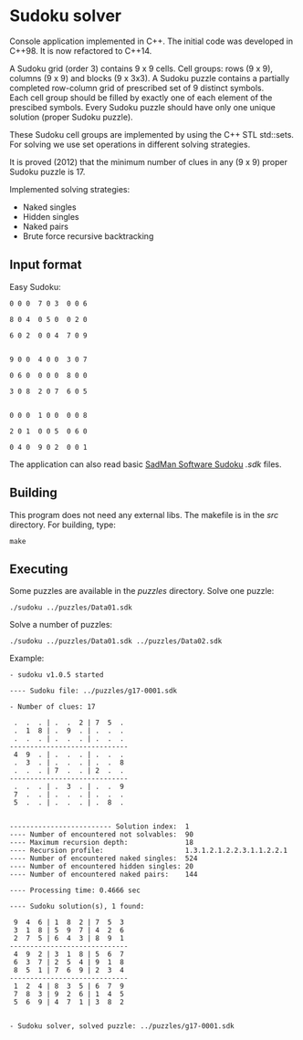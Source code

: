 # Sudoku solver

Console application implemented in C++. The initial code was developed in
C++98. It is now refactored to C++14.

A Sudoku grid (order 3) contains 9 x 9 cells.
Cell groups: rows (9 x 9), columns (9 x 9) and blocks (9 x 3x3).
A Sudoku puzzle contains a partially completed row-column grid of
prescribed set of 9 distinct symbols.  
Each cell group should be filled by exactly one of each element of the
prescibed symbols.
Every Sudoku puzzle should have only one unique solution
(proper Sudoku puzzle).

These Sudoku cell groups are implemented by using the C++ STL std::sets.
For solving we use set operations in different solving strategies.

It is proved (2012) that the minimum number of clues in any (9 x 9) proper
Sudoku puzzle is 17.

Implemented solving strategies:

- Naked singles
- Hidden singles
- Naked pairs
- Brute force recursive backtracking

## Input format

Easy Sudoku:

    0 0 0  7 0 3  0 0 6

    8 0 4  0 5 0  0 2 0

    6 0 2  0 0 4  7 0 9


    9 0 0  4 0 0  3 0 7

    0 6 0  0 0 0  8 0 0

    3 0 8  2 0 7  6 0 5


    0 0 0  1 0 0  0 0 8

    2 0 1  0 0 5  0 6 0

    0 4 0  9 0 2  0 0 1

The application can also read basic [SadMan Software Sudoku](http://www.sadmansoftware.com/sudoku/solvingtechniques.php)
*.sdk* files.

## Building

This program does not need any external libs.
The makefile is in the *src* directory.
For building, type:
  
    make

## Executing

Some puzzles are available in the *puzzles* directory.
Solve one puzzle:

    ./sudoku ../puzzles/Data01.sdk

Solve a number of puzzles:

    ./sudoku ../puzzles/Data01.sdk ../puzzles/Data02.sdk

Example:

    - sudoku v1.0.5 started

    ---- Sudoku file: ../puzzles/g17-0001.sdk

    - Number of clues: 17

     .  .  . | .  .  2 | 7  5  .
     .  1  8 | .  9  . | .  .  .
     .  .  . | .  .  . | .  .  .
    -----------------------------
     4  9  . | .  .  . | .  .  .
     .  3  . | .  .  . | .  .  8
     .  .  . | 7  .  . | 2  .  .
    -----------------------------
     .  .  . | .  3  . | .  .  9
     7  .  . | .  .  . | .  .  .
     5  .  . | .  .  . | .  8  .


    ------------------------- Solution index:  1
    ---- Number of encountered not solvables:  90
    ---- Maximum recursion depth:              18
    ---- Recursion profile:                    1.3.1.2.1.2.2.3.1.1.2.2.1
    ---- Number of encountered naked singles:  524
    ---- Number of encountered hidden singles: 20
    ---- Number of encountered naked pairs:    144

    ---- Processing time: 0.4666 sec

    ---- Sudoku solution(s), 1 found:

     9  4  6 | 1  8  2 | 7  5  3
     3  1  8 | 5  9  7 | 4  2  6
     2  7  5 | 6  4  3 | 8  9  1
    -----------------------------
     4  9  2 | 3  1  8 | 5  6  7
     6  3  7 | 2  5  4 | 9  1  8
     8  5  1 | 7  6  9 | 2  3  4
    -----------------------------
     1  2  4 | 8  3  5 | 6  7  9
     7  8  3 | 9  2  6 | 1  4  5
     5  6  9 | 4  7  1 | 3  8  2


    - Sudoku solver, solved puzzle: ../puzzles/g17-0001.sdk
